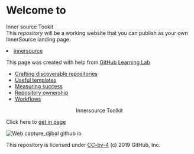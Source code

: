 <body>
  <h1><strong>Welcome to</strong></h1>
   <p>Inner source Tookit<br> This <em>repository</em> will be a working website that you can publish as your own InnerSource landing </strong>page.</strong></p>
   <li><a href='Innerource/'> innersource</a></li>
    <p align="x">This page was created with help from <a href="https://lab.github.com/">GitHub Learning Lab</a></p>

  <ul>
    <li><a href="discoverable/">Crafting discoverable repositories</a></li>
    <li><a href="templates/">Useful templates</a></li>
    <li><a href="metrics/">Measuring success</a></li>
    <li><a href="repo-ownership/">Repository ownership</a></li>
   <li><a href="workflows/">Workflows</a></li>
</ul>
     <p align='center' style="italic"><frame width="50" eight="50" text="bold" bg="green">Innersource Toolkit</p>
  <p align="horizontal">Click here to <a href="https://djibal.github.io/innersource">get in page</a></p>
  
![Web capture_djibal github io](https://user-images.githubusercontent.com/81055330/123489444-e2059b00-d609-11eb-8a3c-b144a22ff928.jpeg)


<p>This repository is licensed under <a href="../LICENSE">CC-by-4</a> (c) 2019 GitHub, Inc.</p>


